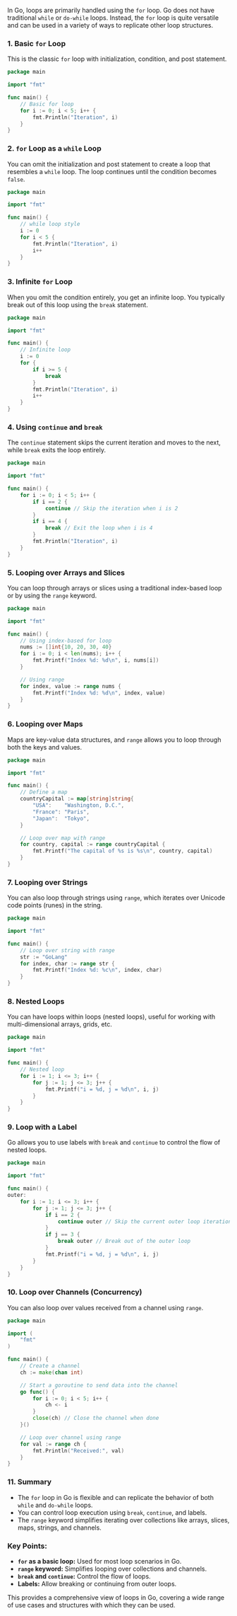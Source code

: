 In Go, loops are primarily handled using the `for` loop. Go does not have traditional `while` or `do-while` loops. Instead, the `for` loop is quite versatile and can be used in a variety of ways to replicate other loop structures.

### 1. **Basic `for` Loop**

This is the classic `for` loop with initialization, condition, and post statement.

```go
package main

import "fmt"

func main() {
	// Basic for loop
	for i := 0; i < 5; i++ {
		fmt.Println("Iteration", i)
	}
}
```

### 2. **`for` Loop as a `while` Loop**

You can omit the initialization and post statement to create a loop that resembles a `while` loop. The loop continues until the condition becomes `false`.

```go
package main

import "fmt"

func main() {
	// while loop style
	i := 0
	for i < 5 {
		fmt.Println("Iteration", i)
		i++
	}
}
```

### 3. **Infinite `for` Loop**

When you omit the condition entirely, you get an infinite loop. You typically break out of this loop using the `break` statement.

```go
package main

import "fmt"

func main() {
	// Infinite loop
	i := 0
	for {
		if i >= 5 {
			break
		}
		fmt.Println("Iteration", i)
		i++
	}
}
```

### 4. **Using `continue` and `break`**

The `continue` statement skips the current iteration and moves to the next, while `break` exits the loop entirely.

```go
package main

import "fmt"

func main() {
	for i := 0; i < 5; i++ {
		if i == 2 {
			continue // Skip the iteration when i is 2
		}
		if i == 4 {
			break // Exit the loop when i is 4
		}
		fmt.Println("Iteration", i)
	}
}
```

### 5. **Looping over Arrays and Slices**

You can loop through arrays or slices using a traditional index-based loop or by using the `range` keyword.

```go
package main

import "fmt"

func main() {
	// Using index-based for loop
	nums := []int{10, 20, 30, 40}
	for i := 0; i < len(nums); i++ {
		fmt.Printf("Index %d: %d\n", i, nums[i])
	}

	// Using range
	for index, value := range nums {
		fmt.Printf("Index %d: %d\n", index, value)
	}
}
```

### 6. **Looping over Maps**

Maps are key-value data structures, and `range` allows you to loop through both the keys and values.

```go
package main

import "fmt"

func main() {
	// Define a map
	countryCapital := map[string]string{
		"USA":    "Washington, D.C.",
		"France": "Paris",
		"Japan":  "Tokyo",
	}

	// Loop over map with range
	for country, capital := range countryCapital {
		fmt.Printf("The capital of %s is %s\n", country, capital)
	}
}
```

### 7. **Looping over Strings**

You can also loop through strings using `range`, which iterates over Unicode code points (runes) in the string.

```go
package main

import "fmt"

func main() {
	// Loop over string with range
	str := "GoLang"
	for index, char := range str {
		fmt.Printf("Index %d: %c\n", index, char)
	}
}
```

### 8. **Nested Loops**

You can have loops within loops (nested loops), useful for working with multi-dimensional arrays, grids, etc.

```go
package main

import "fmt"

func main() {
	// Nested loop
	for i := 1; i <= 3; i++ {
		for j := 1; j <= 3; j++ {
			fmt.Printf("i = %d, j = %d\n", i, j)
		}
	}
}
```

### 9. **Loop with a Label**

Go allows you to use labels with `break` and `continue` to control the flow of nested loops.

```go
package main

import "fmt"

func main() {
outer:
	for i := 1; i <= 3; i++ {
		for j := 1; j <= 3; j++ {
			if i == 2 {
				continue outer // Skip the current outer loop iteration
			}
			if j == 3 {
				break outer // Break out of the outer loop
			}
			fmt.Printf("i = %d, j = %d\n", i, j)
		}
	}
}
```

### 10. **Loop over Channels (Concurrency)**

You can also loop over values received from a channel using `range`.

```go
package main

import (
	"fmt"
)

func main() {
	// Create a channel
	ch := make(chan int)

	// Start a goroutine to send data into the channel
	go func() {
		for i := 0; i < 5; i++ {
			ch <- i
		}
		close(ch) // Close the channel when done
	}()

	// Loop over channel using range
	for val := range ch {
		fmt.Println("Received:", val)
	}
}
```

### 11. **Summary**

- The `for` loop in Go is flexible and can replicate the behavior of both `while` and `do-while` loops.
- You can control loop execution using `break`, `continue`, and labels.
- The `range` keyword simplifies iterating over collections like arrays, slices, maps, strings, and channels.

### Key Points:

- **`for` as a basic loop:** Used for most loop scenarios in Go.
- **`range` keyword:** Simplifies looping over collections and channels.
- **`break` and `continue`:** Control the flow of loops.
- **Labels:** Allow breaking or continuing from outer loops.

This provides a comprehensive view of loops in Go, covering a wide range of use cases and structures with which they can be used.
